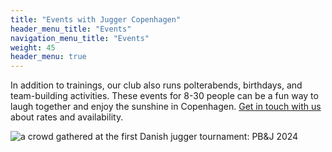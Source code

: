 ```yaml
---
title: "Events with Jugger Copenhagen"
header_menu_title: "Events"
navigation_menu_title: "Events"
weight: 45
header_menu: true
---
```


In addition to trainings, our club also runs polterabends, birthdays, and team-building activities. These events for 8-30 people can be a fun way to laugh together and enjoy the sunshine in Copenhagen. [Get in touch with us](/#contact) about rates and availability.

![a crowd gathered at the first Danish jugger tournament: PB&J 2024](images/crowd.webp)